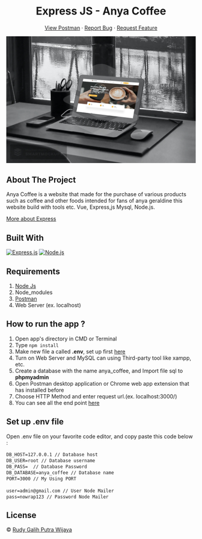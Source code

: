 <h1 align='center'>Express JS - Anya  Coffee</h1>
  <p align="center">
    <a href="https://documenter.getpostman.com/view/8217070/TVsoGAVc">View Postman</a>
    ·
    <a href="https://github.com/Cotllinz/Anya_coffee/issues">Report Bug</a>
    ·
    <a href="https://github.com/Cotllinz/Anya_coffee/pulls">Request Feature</a>
  </p>

![Image Banner](https://raw.githubusercontent.com/Cotllinz/anya_coffee_frontend/master/public/smartmockups_kl9686ip.jpg)

## About The Project

Anya Coffee is a website that made for the purchase of various products such as coffee and other foods intended for fans of anya geraldine
this website build with tools etc. Vue, Express,js Mysql, Node.js.


[More about Express](https://en.wikipedia.org/wiki/Express.js)

## Built With

[![Express.js](https://img.shields.io/badge/Express.js-4.x-orange.svg?style=rounded-square)](https://expressjs.com/en/starter/installing.html)
[![Node.js](https://img.shields.io/badge/Node.js-v.12.13-green.svg?style=rounded-square)](https://nodejs.org/)

## Requirements

1. <a href="https://nodejs.org/en/download/">Node Js</a>
2. Node_modules
3. <a href="https://www.getpostman.com/">Postman</a>
4. Web Server (ex. localhost)

## How to run the app ?

1. Open app's directory in CMD or Terminal
2. Type `npm install`
3. Make new file a called **.env**, set up first [here](#set-up-env-file)
4. Turn on Web Server and MySQL can using Third-party tool like xampp, etc.
5. Create a database with the name anya_coffee, and Import file sql to **phpmyadmin**
6. Open Postman desktop application or Chrome web app extension that has installed before
7. Choose HTTP Method and enter request url.(ex. localhost:3000/)
8. You can see all the end point [here](https://documenter.getpostman.com/view/8217070/TVsoGAVc)

## Set up .env file

Open .env file on your favorite code editor, and copy paste this code below :

```
DB_HOST=127.0.0.1 // Database host
DB_USER=root // Database username
DB_PASS=  // Database Password
DB_DATABASE=anya_coffee // Database name
PORT=3000 // My Using PORT

user=admin@gmail.com // User Node Mailer
pass=nowrap123 // Password Node Mailer
```

## License

© [Rudy Galih Putra Wijaya](https://github.com/Cotllinz/)
